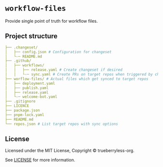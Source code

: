 # `workflow-files`

Provide single point of truth for workflow files.

## Project structure

```yaml
├── .changeset/
│   ├── config.json # Configuration for changeset
│   └-─ README.md
├── .github/
│   ├── workflows/
│   │   ├── release.yaml # Create changeset if desired
│   │   └-─ sync.yaml # Create PRs on target repos when triggered by changeset
├── worflow-files/ # Actual files which get synced to target repos
│   ├── deployment.yaml
│   ├── publish.yaml
│   ├── release.yaml
│   └-─ welcome-bot.yaml
├── .gitignore
├── LICENCE
├── package.json
├── pnpm-lock.yaml
├── README.md
└── repos.json # List target repos with sync options
```

## License

Licensed under the MIT License, Copyright © trueberryless-org.

See [LICENSE](/LICENSE) for more information.
